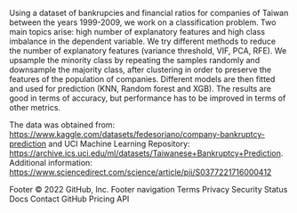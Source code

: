 Using a dataset of bankrupcies and financial ratios for companies of Taiwan between the years 1999-2009, we work on a classification problem. 
Two main topics arise: high number of explanatory features and high class imbalance in the dependent variable. 
We try different methods to reduce the number of explanatory features (variance threshold, VIF, PCA, RFE).
We upsample the minority class by repeating the samples randomly and downsample the majority class, after clustering in order to preserve the features of the population of companies. 
Different models are then fitted and used for prediction (KNN, Random forest and XGB). 
The results are good in terms of accuracy, but performance has to be improved in terms of other metrics.

The data was obtained from: https://www.kaggle.com/datasets/fedesoriano/company-bankruptcy-prediction and UCI Machine Learning Repository: https://archive.ics.uci.edu/ml/datasets/Taiwanese+Bankruptcy+Prediction. Additional information: https://www.sciencedirect.com/science/article/pii/S0377221716000412

Footer
© 2022 GitHub, Inc.
Footer navigation
Terms
Privacy
Security
Status
Docs
Contact GitHub
Pricing
API
